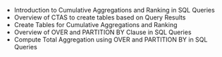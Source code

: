 * Introduction to Cumulative Aggregations and Ranking in SQL Queries
* Overview of CTAS to create tables based on Query Results
* Create Tables for Cumulative Aggregations and Ranking
* Overview of OVER and PARTITION BY Clause in SQL Queries
* Compute Total Aggregation using OVER and PARTITION BY in SQL Queries
